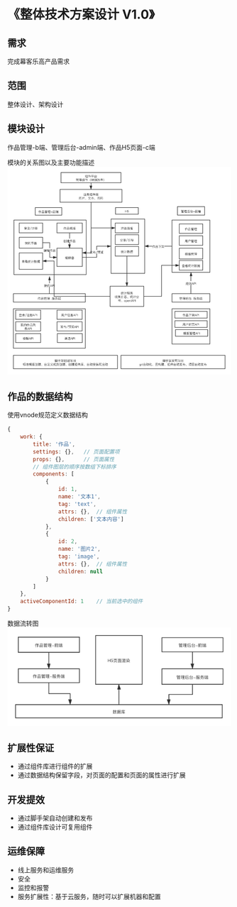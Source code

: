 # 《整体技术方案设计 V1.0》

## 需求

完成幕客乐高产品需求

## 范围

整体设计、架构设计

## 模块设计

作品管理-b端、管理后台-admin端、作品H5页面-c端

模块的关系图以及主要功能描述
![](./images/架构设计.png)

## 作品的数据结构

使用vnode规范定义数据结构
```javascript
{
    work: {
        title: '作品',
        settings: {},   // 页面配置项
        props: {},      // 页面属性
        // 组件图层的顺序按数组下标排序
        components: [
            {
                id: 1,
                name: '文本1',
                tag: 'text',
                attrs: {},  // 组件属性
                children: ['文本内容']
            },
            {
                id: 2,
                name: '图片2',
                tag: 'image',
                attrs: {},  // 组件属性
                children: null
            }
        ]
    },
    activeComponentId: 1    // 当前选中的组件
}
```
数据流转图
![](./images/数据流转.png)

## 扩展性保证

- 通过组件库进行组件的扩展
- 通过数据结构保留字段，对页面的配置和页面的属性进行扩展

## 开发提效

- 通过脚手架自动创建和发布
- 通过组件库设计可复用组件

## 运维保障

- 线上服务和运维服务
- 安全
- 监控和报警
- 服务扩展性：基于云服务，随时可以扩展机器和配置